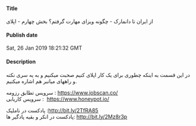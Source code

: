 #### Title
از ایران تا دانمارک - چگونه ویزای مهارت گرفتم؟ بخش چهارم - اپلای
#### Publish date
Sat, 26 Jan 2019 18:21:32 GMT
#### Description
<p>در این قسمت به اینکه چطوری برای یک کار اپلای کنیم صحبت میکنیم و به یه سری نکته و راههای میانبر هم اشاره میکنیم.<br>
</p>
<p>سرویس تطابق رزومه :‌&nbsp;<a href="https://www.jobscan.co/" rel="nofollow" target="_blank"><u>https://www.jobscan.co/</u></a><br>
سرویس کاریابی :&nbsp;&nbsp;<a href="https://www.honeypot.io/" rel="nofollow" target="_blank"><u>https://www.honeypot.io/</u></a><br>
</p>
<p>پادکست در ناملیک :‌<a href="http://bit.ly/2TfRA85" rel="nofollow" target="_blank"><u>http://bit.ly/2TfRA85</u></a><br>
پادکست در انکر و بقیه پادگیر ها‌:‌&nbsp;<a href="http://bit.ly/2Mz8r3p" rel="nofollow" target="_blank"><u>http://bit.ly/2Mz8r3p</u></a></p>

